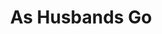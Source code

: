 ---
title: As Husbands Go
year: 1933
opening_date: 1933-11-14
closing_date: 
layout: productions
image:
image_caption:
image_credit:
playbill:
category:
Theatre: Theatre Jacksonville
cast:
  Ronald Derbyshire: Charles Luckie
  Janke Canon: Drummond Paul, Jr.
  Hippolitus Lomi: Edward Goodman
  Peggy Sykes: Frances Waas
  Charles Lingard: Frank Heintz
  Christine: Julia C. Tyler
  Lucille Lingard: Marguerite Chiasson
  Katie: Mollie Delgado
  Emmie Sykes: Winifred Snowden
  Waiter: Paul Delgado 
  Wilbur: Ray Harrison, Jr.
crew:
  Director: Charles F. Hopkins, Jr.
understudies:
orchestra:
external_links:
---